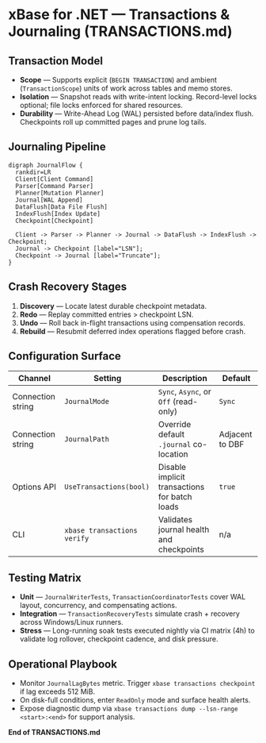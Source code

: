 # xBase for .NET — Transactions & Journaling (TRANSACTIONS.md)

## Transaction Model
- **Scope** — Supports explicit (`BEGIN TRANSACTION`) and ambient (`TransactionScope`) units of work across tables and memo stores.
- **Isolation** — Snapshot reads with write-intent locking. Record-level locks optional; file locks enforced for shared resources.
- **Durability** — Write-Ahead Log (WAL) persisted before data/index flush. Checkpoints roll up committed pages and prune log tails.

## Journaling Pipeline
```mermaid
digraph JournalFlow {
  rankdir=LR
  Client[Client Command]
  Parser[Command Parser]
  Planner[Mutation Planner]
  Journal[WAL Append]
  DataFlush[Data File Flush]
  IndexFlush[Index Update]
  Checkpoint[Checkpoint]

  Client -> Parser -> Planner -> Journal -> DataFlush -> IndexFlush -> Checkpoint;
  Journal -> Checkpoint [label="LSN"];
  Checkpoint -> Journal [label="Truncate"];
}
```

## Crash Recovery Stages
1. **Discovery** — Locate latest durable checkpoint metadata.
2. **Redo** — Replay committed entries > checkpoint LSN.
3. **Undo** — Roll back in-flight transactions using compensation records.
4. **Rebuild** — Resubmit deferred index operations flagged before crash.

## Configuration Surface
| Channel | Setting | Description | Default |
|---------|---------|-------------|---------|
| Connection string | `JournalMode` | `Sync`, `Async`, or `Off` (read-only) | `Sync` |
| Connection string | `JournalPath` | Override default `.journal` co-location | Adjacent to DBF |
| Options API | `UseTransactions(bool)` | Disable implicit transactions for batch loads | `true` |
| CLI | `xbase transactions verify` | Validates journal health and checkpoints | n/a |

## Testing Matrix
- **Unit** — `JournalWriterTests`, `TransactionCoordinatorTests` cover WAL layout, concurrency, and compensating actions.
- **Integration** — `TransactionRecoveryTests` simulate crash + recovery across Windows/Linux runners.
- **Stress** — Long-running soak tests executed nightly via CI matrix (4h) to validate log rollover, checkpoint cadence, and disk pressure.

## Operational Playbook
- Monitor `JournalLagBytes` metric. Trigger `xbase transactions checkpoint` if lag exceeds 512 MiB.
- On disk-full conditions, enter `ReadOnly` mode and surface health alerts.
- Expose diagnostic dump via `xbase transactions dump --lsn-range <start>:<end>` for support analysis.

**End of TRANSACTIONS.md**
